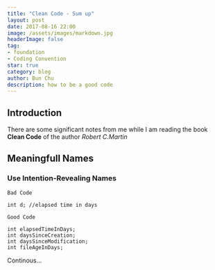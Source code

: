```yaml
---
title: "Clean Code - Sum up"
layout: post
date: 2017-08-16 22:00
image: /assets/images/markdown.jpg
headerImage: false
tag:
- foundation
- Coding Convention
star: true
category: blog
author: Bun Chu
description: how to be a good code
---
```


## Introduction

There are some significant notes from me while I am reading the book **Clean Code** of the author *Robert C.Martin*

##  Meaningfull Names

### Use Intention-Revealing Names

```
Bad Code

int d; //elapsed time in days

```

```
Good Code

int elapsedTimeInDays;
int daysSinceCreation;
int daysSinceModification;
int fileAgeInDays;
```

Continous...

